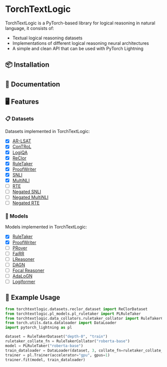 # TorchTextLogic

TorchTextLogic is a PyTorch-based library for logical reasoning in natural language, it consists of:

- Textual logical reasoning datasets
- Implementations of different logical reasoning neural architectures
- A simple and clean API that can be used with PyTorch Lightning

## 📦 Installation

## 📖 Documentation

## 🖥️ Features

### 📋 Datasets

Datasets implemented in TorchTextLogic:

- [x] [AR-LSAT](https://arxiv.org/abs/2104.06598)
- [x] [ConTRoL](https://arxiv.org/abs/2011.04864)
- [x] [LogiQA](https://arxiv.org/abs/2007.08124)
- [x] [ReClor](https://arxiv.org/abs/2002.04326)
- [x] [RuleTaker](https://arxiv.org/abs/2002.05867)
- [x] [ProofWriter](https://arxiv.org/abs/2012.13048)
- [x] [SNLI](https://arxiv.org/abs/1508.05326)
- [x] [MultiNLI](https://arxiv.org/abs/1704.05426)
- [ ] [RTE](https://tac.nist.gov/publications/2010/additional.papers/RTE6_overview.proceedings.pdf)
- [ ] [Negated SNLI](https://aclanthology.org/2020.emnlp-main.732/)
- [ ] [Negated MultiNLI](https://aclanthology.org/2020.emnlp-main.732/)
- [ ] [Negated RTE](https://aclanthology.org/2020.emnlp-main.732/)
  
### 🤖 Models

Models implemented in TorchTextLogic:

- [x]  [RuleTaker](https://arxiv.org/abs/2002.05867)
- [x]  [ProofWriter](https://arxiv.org/abs/2012.13048)
- [ ]  [PRover](https://arxiv.org/abs/2010.02830)
- [ ]  [FaiRR](https://arxiv.org/abs/2203.10261)
- [ ]  [LReasoner](https://arxiv.org/abs/2105.03659)
- [ ]  [DAGN](https://arxiv.org/abs/2103.14349)
- [ ]  [Focal Reasoner](https://arxiv.org/abs/2105.10334)
- [ ]  [AdaLoGN](https://arxiv.org/abs/2203.08992)
- [ ]  [Logiformer](https://arxiv.org/abs/2205.00731)
  
## 🧪 Example Usage

```python
from torchtextlogic.datasets.reclor_dataset import ReClorDataset
from torchtextlogic.pl_models.pl_ruletaker import PLRuleTaker
from torchtextlogic.data_collators.ruletaker_collator import RuleTakerCollator
from torch.utils.data.dataloader import DataLoader
import pytorch_lightning as pl

dataset = RuleTakerDataset("depth-0", "train")
ruletaker_collate_fn = RuleTakerCollator("roberta-base")
model = PLRuleTaker("roberta-base")
train_dataloader = DataLoader(dataset, 3, collate_fn=ruletaker_collate_fn)
trainer = pl.Trainer(accelerator="gpu", gpus=1)
trainer.fit(model, train_dataloader)    
```

